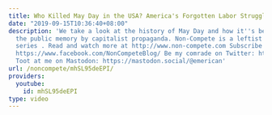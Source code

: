 ```yaml
---
title: Who Killed May Day in the USA? America's Forgotten Labor Struggle
date: "2019-09-15T10:36:40+08:00"
description: 'We take a look at the history of May Day and how it''s been erased from
  the public memory by capitalist propaganda. Non-Compete is a leftist blog and video
  series . Read and watch more at http://www.non-compete.com Subscribe on Facebook:
  https://www.facebook.com/NonCompeteBlog/ Be my comrade on Twitter: https://twitter.com/EmericanJohnson
  Toot at me on Mastodon: https://mastodon.social/@emerican'
url: /noncompete/mhSL95deEPI/
providers:
  youtube:
    id: mhSL95deEPI
type: video
---
```

